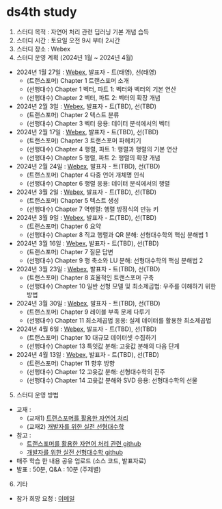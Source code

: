# ds4th study
1) 스터디 목적 : 자연어 처리 관련 딥러닝 기본 개념 습득
2) 스터디 시간 : 토요일 오전 9시 부터 2시간
3) 스터디 장소 : Webex
4) 스터디 운영 계획 (2024년 1월 ~ 2024년 4월)
- 2024년 1월 27일 : [Webex](), 발표자 - 트(태영), 선(태영)
    - (트랜스포머) Chapter 1 트랜스포머 소개
    - (선행대수) Chapter 1 벡터, 파트 1: 벡터와 벡터의 기본 연산
    - (선행대수) Chapter 2 벡터, 파트 2: 벡터의 확장 개념
- 2024년 2월 3일 : [Webex](), 발표자 - 트(TBD), 선(TBD)
    - (트랜스포머) Chapter 2 텍스트 분류
    - (선행대수) Chapter 3 벡터 응용: 데이터 분석에서의 벡터
- 2024년 2월 17일 : [Webex](), 발표자 - 트(TBD), 선(TBD)
    - (트랜스포머) Chapter 3 트랜스포머 파헤치기
    - (선행대수) Chapter 4 행렬, 파트 1: 행렬과 행렬의 기본 연산
    - (선행대수) Chapter 5 행렬, 파트 2: 행렬의 확장 개념 
- 2024년 2월 24일 : [Webex](), 발표자 - 트(TBD), 선(TBD)
    - (트랜스포머) Chapter 4 다중 언어 개체명 인식
    - (선행대수) Chapter 6 행렬 응용: 데이터 분석에서의 행렬
- 2024년 3월 2일 : [Webex](), 발표자 - 트(TBD), 선(TBD)
    - (트랜스포머) Chapter 5 텍스트 생성
    - (선행대수) Chapter 7 역행렬: 행렬 방정식의 만능 키
- 2024년 3월 9일 : [Webex](), 발표자 - 트(TBD), 선(TBD)
    - (트랜스포머) Chapter 6 요약
    - (선행대수) Chapter 8 직교 행렬과 QR 분해: 선형대수학의 핵심 분해법 1
- 2024년 3월 16일 : [Webex](), 발표자 - 트(TBD), 선(TBD)
    - (트랜스포머) Chapter 7 질문 답변
    - (선행대수) Chapter 9 행 축소와 LU 분해: 선형대수학의 핵심 분해법 2
- 2024년 3월 23일 : [Webex](), 발표자 - 트(TBD), 선(TBD)
    - (트랜스포머) Chapter 8 효율적인 트랜스포머 구축
    - (선행대수) Chapter 10 일반 선형 모델 및 최소제곱법: 우주를 이해하기 위한 방법
- 2024년 3월 30일 : [Webex](), 발표자 - 트(TBD), 선(TBD)
    - (트랜스포머) Chapter 9 레이블 부족 문제 다루기
    - (선행대수) Chapter 11 최소제곱법 응용: 실제 데이터를 활용한 최소제곱법
- 2024년 4월 6일 : [Webex](), 발표자 - 트(TBD), 선(TBD)
    - (트랜스포머) Chapter 10 대규모 데이터셋 수집하기
    - (선행대수) Chapter 13 특잇값 분해: 고윳값 분해의 다음 단계
- 2024년 4월 13일 : [Webex](), 발표자 - 트(TBD), 선(TBD)
    - (트랜스포머) Chapter 11 향후 방향
    - (선행대수) Chapter 12 고윳값 분해: 선형대수학의 진주
    - (선행대수) Chapter 14 고윳값 분해와 SVD 응용: 선형대수학의 선물
    
5) 스터디 운영 방법
- 교재 :
  - (교재1) [트랜스포머를 활용한 자연어 처리](https://ridibooks.com/books/443001100?_s=search&_q=%ED%8A%B8%EB%9E%9C%EC%8A%A4%ED%8F%AC%EB%A8%B8+%EC%9E%90%EC%97%B0%EC%96%B4&_rdt_sid=search&_rdt_idx=0)
  - (교재2) [개발자를 위한 실전 선형대수학](https://ridibooks.com/books/443001221?_rdt_sid=category_bestsellers&_rdt_idx=46&_rdt_arg=2220)
- 참고 :
  - [트랜스포머를 활용한 자연어 처리 관련 github](https://github.com/rickiepark/nlp-with-transformers)
  - [개발자를 위한 실전 선형대수학 github](https://github.com/Sancho-kim/LinAlg4DS)
- 매주 학습 한 내용 공유 업로드 (소스 코드, 발표자료)
- 발표 : 50분, Q&A : 10분 (주제별) 

6) 기타
- 참가 희망 요청 : [이메일](restful3@gmail.com)
